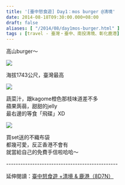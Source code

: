 ```yaml
---
title: '[臺中怒食遊] Day1：mos burger @清境'
date: 2014-08-18T09:30:00.000+08:00
draft: false
aliases: [ "/2014/08/day1mos-burger.html" ]
tags : [travel - 臺灣・臺中、南投清境、彰化鹿港]
---
```


高山burger～  

[![](https://3.bp.blogspot.com/-QuzXW7Padco/XEv-SpDcDFI/AAAAAAAAGaY/WZKgGbDcl4w5exp28-J7Gqi94G_iZSDXACLcBGAs/s640/14422095191_276b701712_z.jpg)](https://3.bp.blogspot.com/-QuzXW7Padco/XEv-SpDcDFI/AAAAAAAAGaY/WZKgGbDcl4w5exp28-J7Gqi94G_iZSDXACLcBGAs/s1600/14422095191_276b701712_z.jpg)

海拔1743公尺，臺灣最高  

[![](https://4.bp.blogspot.com/--6VzUp81v0M/XEv-XH8sucI/AAAAAAAAGac/h5fVSPyZ4-Ii99-i8Iyjj1yIobnGyh-IQCLcBGAs/s640/14424308034_628f512f67_z.jpg)](https://4.bp.blogspot.com/--6VzUp81v0M/XEv-XH8sucI/AAAAAAAAGac/h5fVSPyZ4-Ii99-i8Iyjj1yIobnGyh-IQCLcBGAs/s1600/14424308034_628f512f67_z.jpg)

蔬菜汁，跟kagome橙色那枝味道差不多  
蘋果蒟蒻，甜甜的jelly  
最右邊的等食「飛碟」XD  

[![](https://3.bp.blogspot.com/-wh9WtnJdkfU/XEv-bfveifI/AAAAAAAAGag/OTu2oVNQi80x12zJ0reaUe_2WO4awwtXgCLcBGAs/s640/14424309664_af47e38a10_z.jpg)](https://3.bp.blogspot.com/-wh9WtnJdkfU/XEv-bfveifI/AAAAAAAAGag/OTu2oVNQi80x12zJ0reaUe_2WO4awwtXgCLcBGAs/s1600/14424309664_af47e38a10_z.jpg)

買set送的不織布袋  
都幾可愛，反正香港不會有  
就當給自己的免費手信啦哈哈～  
  
\-----------------------------------------------  
  
延伸閱讀：[臺中怒食遊 +清境 & 鹿港（8D7N）](http://www.hidie.net/2014/09/8d7n.html)